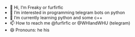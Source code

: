 - 👋 Hi, I’m Freaky or furfirfic 
- 👀 I’m interested in programming telegram bots on python 
- 🌱 I’m currently learning python and some c++
- 📫 How to reach me @furfirfic or @WHIandWHU (telegram)
- 😄 Pronouns: he his

<!---
FurFirFic/FurFirFic is a ✨ special ✨ repository because its `README.md` (this file) appears on your GitHub profile.
You can click the Preview link to take a look at your changes.
--->
